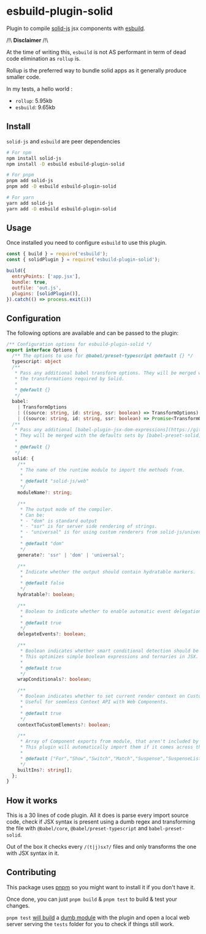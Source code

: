 # esbuild-plugin-solid

Plugin to compile [solid-js](https://github.com/ryansolid/solid) jsx components with [esbuild](https://esbuild.github.io/).

/!\ **Disclaimer** /!\

At the time of writing this, `esbuild` is not AS performant in term of dead code elimination as `rollup` is.

Rollup is the preferred way to bundle solid apps as it generally produce smaller code.

In my tests, a hello world :

* `rollup`: 5.95kb
* `esbuild`: 9.65kb

## Install

`solid-js` and `esbuild` are peer dependencies

```bash
# For npm
npm install solid-js
npm install -D esbuild esbuild-plugin-solid

# For pnpm
pnpm add solid-js
pnpm add -D esbuild esbuild-plugin-solid

# For yarn
yarn add solid-js
yarn add -D esbuild esbuild-plugin-solid
```

## Usage

Once installed you need to configure `esbuild` to use this plugin.

```js
const { build } = require('esbuild');
const { solidPlugin } = require('esbuild-plugin-solid');

build({
  entryPoints: ['app.jsx'],
  bundle: true,
  outfile: 'out.js',
  plugins: [solidPlugin()],
}).catch(() => process.exit(1))
```

## Configuration

The following options are available and can be passed to the plugin:

```ts
/** Configuration options for esbuild-plugin-solid */
export interface Options {
  /** The options to use for @babel/preset-typescript @default {} */
  typescript: object
  /**
   * Pass any additional babel transform options. They will be merged with
   * the transformations required by Solid.
   *
   * @default {}
   */
  babel:
    | TransformOptions
    | ((source: string, id: string, ssr: boolean) => TransformOptions)
    | ((source: string, id: string, ssr: boolean) => Promise<TransformOptions>);
  /**
   * Pass any additional [babel-plugin-jsx-dom-expressions](https://github.com/ryansolid/dom-expressions/tree/main/packages/babel-plugin-jsx-dom-expressions#plugin-options).
   * They will be merged with the defaults sets by [babel-preset-solid](https://github.com/solidjs/solid/blob/main/packages/babel-preset-solid/index.js#L8-L25).
   *
   * @default {}
   */
  solid: {
    /**
     * The name of the runtime module to import the methods from.
     *
     * @default "solid-js/web"
     */
    moduleName?: string;

    /**
     * The output mode of the compiler.
     * Can be:
     * - "dom" is standard output
     * - "ssr" is for server side rendering of strings.
     * - "universal" is for using custom renderers from solid-js/universal
     *
     * @default "dom"
     */
    generate?: 'ssr' | 'dom' | 'universal';

    /**
     * Indicate whether the output should contain hydratable markers.
     *
     * @default false
     */
    hydratable?: boolean;

    /**
     * Boolean to indicate whether to enable automatic event delegation on camelCase.
     *
     * @default true
     */
    delegateEvents?: boolean;

    /**
     * Boolean indicates whether smart conditional detection should be used.
     * This optimizes simple boolean expressions and ternaries in JSX.
     *
     * @default true
     */
    wrapConditionals?: boolean;

    /**
     * Boolean indicates whether to set current render context on Custom Elements and slots.
     * Useful for seemless Context API with Web Components.
     *
     * @default true
     */
    contextToCustomElements?: boolean;

    /**
     * Array of Component exports from module, that aren't included by default with the library.
     * This plugin will automatically import them if it comes across them in the JSX.
     *
     * @default ["For","Show","Switch","Match","Suspense","SuspenseList","Portal","Index","Dynamic","ErrorBoundary"]
     */
    builtIns?: string[];
  };
}
```

## How it works

This is a 30 lines of code plugin. All it does is parse every import source code, check if JSX syntax is present using a dumb regex and transforming the file with `@babel/core`, `@babel/preset-typescript` and `babel-preset-solid`.

Out of the box it checks every `/(t|j)sx?/` files and only transforms the one with JSX syntax in it.

## Contributing

This package uses [pnpm](https://pnpm.js.org/) so you might want to install it if you don't have it.

Once done, you can just `pnpm build` & `pnpm test` to build & test your changes.

`pnpm test` [will build](./scripts/test.js) a [dumb module](./tests/index.tsx) with the plugin and open a local web server serving the `tests` folder for you to check if things still work.
